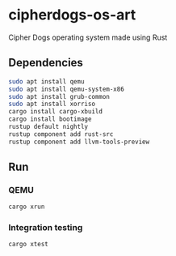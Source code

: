 # cipherdogs-os-art
Cipher Dogs operating system made using Rust

## Dependencies
```sh
sudo apt install qemu
sudo apt install qemu-system-x86
sudo apt install grub-common
sudo apt install xorriso
cargo install cargo-xbuild
cargo install bootimage
rustup default nightly
rustup component add rust-src
rustup component add llvm-tools-preview
```

## Run

### QEMU
```sh
cargo xrun
```

### Integration testing
```sh
cargo xtest
```
